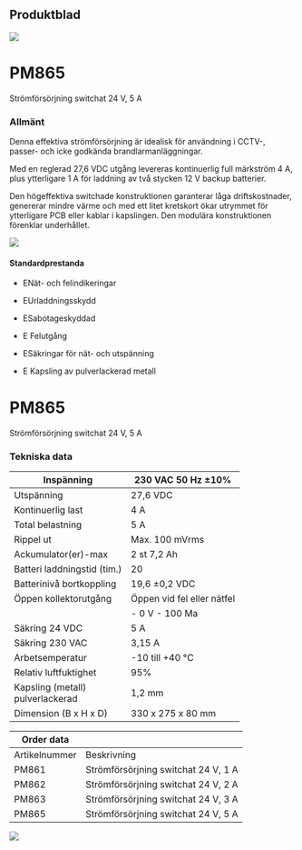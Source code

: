 ## Produktblad

![](images/_page_0_Picture_1.jpeg)

# PM865

Strömförsörjning switchat 24 V, 5 A

### Allmänt

Denna effektiva strömförsörjning är idealisk för användning i CCTV-, passer- och icke godkända brandlarmanläggningar.

Med en reglerad 27,6 VDC utgång levereras kontinuerlig full märkström 4 A, plus ytterligare 1 A för laddning av två stycken 12 V backup batterier.

Den högeffektiva switchade konstruktionen garanterar låga driftskostnader, genererar mindre värme och med ett litet kretskort ökar utrymmet för ytterligare PCB eller kablar i kapslingen. Den modulära konstruktionen förenklar underhållet.

![](images/_page_0_Picture_8.jpeg)

#### Standardprestanda

- ENät- och felindikeringar
- EUrladdningsskydd
- ESabotageskyddad
- E Felutgång

- ESäkringar för nät- och utspänning
- E Kapsling av pulverlackerad metall

# PM865

Strömförsörjning switchat 24 V, 5 A

### Tekniska data

| Inspänning                          | 230 VAC 50 Hz ±10%         |
|-------------------------------------|----------------------------|
| Utspänning                          | 27,6 VDC                   |
| Kontinuerlig last                   | 4 A                        |
| Total belastning                    | 5 A                        |
| Rippel ut                           | Max. 100 mVrms             |
| Ackumulator(er)-max                 | 2 st 7,2 Ah                |
| Batteri laddningstid (tim.)         | 20                         |
| Batterinivå bortkoppling            | 19,6 ±0,2 VDC              |
| Öppen kollektorutgång               | Öppen vid fel eller nätfel |
|                                     | - 0 V - 100 Ma             |
| Säkring 24 VDC                      | 5 A                        |
| Säkring 230 VAC                     | 3,15 A                     |
| Arbetsemperatur                     | -10 till +40 °C            |
| Relativ luftfuktighet               | 95%                        |
| Kapsling (metall)<br>pulverlackerad | 1,2 mm                     |
| Dimension (B x H x D)               | 330 x 275 x 80 mm          |

| Order data    |                                     |
|---------------|-------------------------------------|
| Artikelnummer | Beskrivning                         |
| PM861         | Strömförsörjning switchat 24 V, 1 A |
| PM862         | Strömförsörjning switchat 24 V, 2 A |
| PM863         | Strömförsörjning switchat 24 V, 3 A |
| PM865         | Strömförsörjning switchat 24 V, 5 A |

![](images/_page_1_Picture_6.jpeg)
